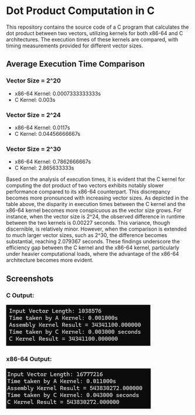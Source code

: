 # Dot Product Computation in C

This repository contains the source code of a C program that calculates the dot product between two vectors, utilizing kernels for both x86-64 and C architectures. The execution times of these kernels are compared, with timing measurements provided for different vector sizes.

## Average Execution Time Comparison

### Vector Size = 2^20
- x86-64 Kernel: 0.0007333333333s
- C Kernel: 0.003s

### Vector Size = 2^24
- x86-64 Kernel: 0.0117s
- C Kernel: 0.04456666667s

### Vector Size = 2^30
- x86-64 Kernel: 0.7862666667s
- C Kernel: 2.865633333s

Based on the analysis of execution times, it is evident that the C kernel for computing the dot product of two vectors exhibits notably slower performance compared to its x86-64 counterpart. This discrepancy becomes more pronounced with increasing vector sizes. As depicted in the table above, the disparity in execution times between the C kernel and the x86-64 kernel becomes more conspicuous as the vector size grows. For instance, when the vector size is 2^24, the observed difference in runtime between the two kernels is 0.00227 seconds. This variance, though discernible, is relatively minor. However, when the comparison is extended to much larger vector sizes, such as 2^30, the difference becomes substantial, reaching 2.079367 seconds. These findings underscore the efficiency gap between the C kernel and the x86-64 kernel, particularly under heavier computational loads, where the advantage of the x86-64 architecture becomes more evident.

## Screenshots
### C Output:
![Program Output](Screenshots/C-Output.png)

### x86-64 Output:
![Program Output](Screenshots/x86-64-Output.png)
